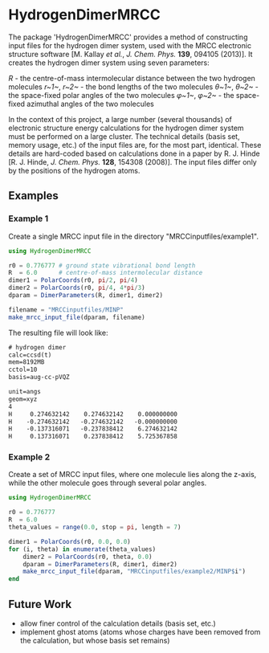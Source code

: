 # HydrogenDimerMRCC

The package 'HydrogenDimerMRCC' provides a method of constructing input files for the hydrogen dimer system, used with the MRCC electronic structure software [M. Kallay *et al.*, *J. Chem. Phys.* **139**, 094105 (2013)]. It creates the hydrogen dimer system using seven parameters:

*R* - the centre-of-mass intermolecular distance between the two hydrogen molecules
*r~1~*, *r~2~* - the bond lengths of the two molecules
*&theta;~1~*, *&theta;~2~* - the space-fixed polar angles of the two molecules
*&phi;~1~*, *&phi;~2~* - the space-fixed azimuthal angles of the two molecules

In the context of this project, a large number (several thousands) of electronic structure energy calculations for the hydrogen dimer system must be performed on a large cluster. The technical details (basis set, memory usage, etc.) of the input files are, for the most part, identical. These details are hard-coded based on calculations done in a paper by R. J. Hinde [R. J. Hinde, *J. Chem. Phys.* **128**, 154308 (2008)]. The input files differ only by the positions of the hydrogen atoms.

## Examples

### Example 1

Create a single MRCC input file in the directory "MRCCinputfiles/example1".
```Julia
using HydrogenDimerMRCC

r0 = 0.776777 # ground state vibrational bond length
R  = 6.0      # centre-of-mass intermolecular distance
dimer1 = PolarCoords(r0, pi/2, pi/4)
dimer2 = PolarCoords(r0, pi/4, 4*pi/3)
dparam = DimerParameters(R, dimer1, dimer2)

filename = "MRCCinputfiles/MINP"
make_mrcc_input_file(dparam, filename)
```

The resulting file will look like:

```txt
# hydrogen dimer
calc=ccsd(t)
mem=8192MB
cctol=10
basis=aug-cc-pVQZ

unit=angs
geom=xyz
4
H     0.274632142    0.274632142    0.000000000
H    -0.274632142   -0.274632142   -0.000000000
H    -0.137316071   -0.237838412    6.274632142
H     0.137316071    0.237838412    5.725367858
```

### Example 2

Create a set of MRCC input files, where one molecule lies along the z-axis, while the other molecule goes through several polar angles.
```Julia
using HydrogenDimerMRCC

r0 = 0.776777
R  = 6.0
theta_values = range(0.0, stop = pi, length = 7)

dimer1 = PolarCoords(r0, 0.0, 0.0)
for (i, theta) in enumerate(theta_values)
	dimer2 = PolarCoords(r0, theta, 0.0)
	dparam = DimerParameters(R, dimer1, dimer2)
	make_mrcc_input_file(dparam, "MRCCinputfiles/example2/MINP$i")
end
```

## Future Work

- allow finer control of the calculation details (basis set, etc.)
- implement ghost atoms (atoms whose charges have been removed from the calculation, but whose basis set remains)
